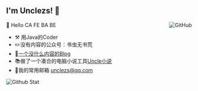 ## I'm Unclezs! 👏

<a href="https://github.com/unclezs"><img align="right" alt="GitHub" src="https://img.shields.io/badge/dynamic/json?logo=github&label=GitHub+Followers&labelColor=282c34&color=181717&query=%24.data.totalSubs&url=https%3A%2F%2Fapi.spencerwoo.com%2Fsubstats%2F%3Fsource%3Dgithub%26queryKey%3DUnclezs&longCache=true"/></a>

🐰 Hello CA FE BA BE
- ⚒️ 用Java的Coder
- ✏️没有内容的公众号：书虫无书荒
- 📝[一个没什么内容的Blog](https://blog.unclezs.com)
- 📚做了一个凑合的电脑小说工具[Uncle小说](https://github.com/unclezs/NovelHarvester)
- 📧我的常用邮箱 unclezs@qq.com

![Github Stat](https://github-readme-stats.vercel.app/api?username=unclezs&show_icons=true&theme=tokyonight&hide=contribs,prs)
